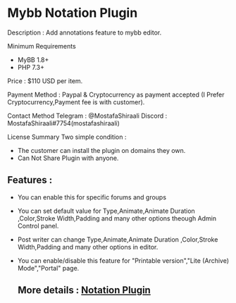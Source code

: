 # Mybb Notation Plugin

Description : Add annotations feature to mybb editor.

Minimum Requirements
   * MyBB 1.8+
   * PHP 7.3+
 

Price : $110 USD per item.

Payment Method : Paypal  & Cryptocurrency as payment accepted (I Prefer Cryptocurrency,Payment fee is with customer).

Contact Method
Telegram : @MostafaShiraali
Discord : MostafaShiraali#7754(mostafashiraali)

License Summary
Two simple condition :
- The customer can install the plugin on domains they own.
- Can Not Share Plugin with anyone.

## Features :

* You can enable this for specific forums and groups
* You can set default value for Type,Animate,Animate Duration ,Color,Stroke Width,Padding and many other options theough Admin Control panel.
* Post writer can change Type,Animate,Animate Duration ,Color,Stroke Width,Padding and many other options in editor.
* You can enable/disable this feature for "Printable version","Lite (Archive) Mode","Portal" page.
  
   ## More details : [Notation Plugin](https://community.mybb.com/thread-242756.html)
